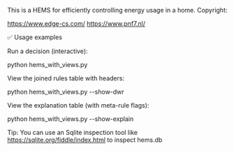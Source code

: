 This is a HEMS for efficiently controlling energy usage in a home.
Copyright:

https://www.edge-cs.com/
https://www.pnf7.nl/

✅ Usage examples

Run a decision (interactive):

python hems_with_views.py


View the joined rules table with headers:

python hems_with_views.py --show-dwr


View the explanation table (with meta-rule flags):

python hems_with_views.py --show-explain

Tip:
You can use an Sqlite inspection tool like https://sqlite.org/fiddle/index.html to inspect hems.db
